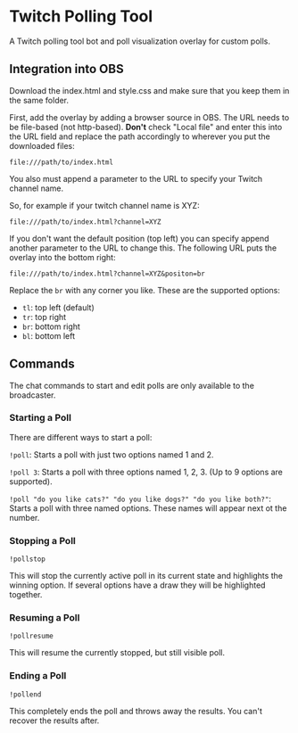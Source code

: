 # Twitch Polling Tool

A Twitch polling tool bot and poll visualization overlay for custom polls.

## Integration into OBS

Download the index.html and style.css and make sure that you keep them in the same folder.

First, add the overlay by adding a browser source in OBS. The URL needs to be file-based (not http-based). **Don't** check "Local file" and enter this into the URL field and replace the path accordingly to wherever you put the downloaded files:

```
file:///path/to/index.html
```

You also must append a parameter to the URL to specify your Twitch channel name.

So, for example if your twitch channel name is XYZ:

```
file:///path/to/index.html?channel=XYZ
```

If you don't want the default position (top left) you can specify append another parameter to the URL to change this. The following URL puts the overlay into the bottom right:

```
file:///path/to/index.html?channel=XYZ&positon=br
```

Replace the `br` with any corner you like. These are the supported options:

- `tl`: top left (default)
- `tr`: top right
- `br`: bottom right
- `bl`: bottom left

## Commands

The chat commands to start and edit polls are only available to the broadcaster.

### Starting a Poll

There are different ways to start a poll:

`!poll`: Starts a poll with just two options named 1 and 2.

`!poll 3`: Starts a poll with three options named 1, 2, 3. (Up to 9 options are supported).

`!poll "do you like cats?" "do you like dogs?" "do you like both?"`: Starts a poll with three named options. These names will appear next ot the number.

### Stopping a Poll

`!pollstop`

This will stop the currently active poll in its current state and highlights the winning option. If several options have a draw they will be highlighted together.

### Resuming a Poll

`!pollresume`

This will resume the currently stopped, but still visible poll.

### Ending a Poll

`!pollend`

This completely ends the poll and throws away the results. You can't recover the results after.
